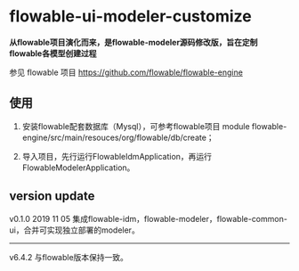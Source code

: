 # flowable-ui-modeler-customize

**从flowable项目演化而来，是flowable-modeler源码修改版，旨在定制flowable各模型创建过程**

参见 flowable 项目 <https://github.com/flowable/flowable-engine>

## 使用

1. 安装flowable配套数据库（Mysql），可参考flowable项目
module flowable-engine/src/main/resouces/org/flowable/db/create；

2. 导入项目，先行运行FlowableIdmApplication，再运行FlowableModelerApplication。


## version update

v0.1.0 2019 11 05 
集成flowable-idm，flowable-modeler，flowable-common-ui，合并可实现独立部署的modeler。

---
v6.4.2 与flowable版本保持一致。

